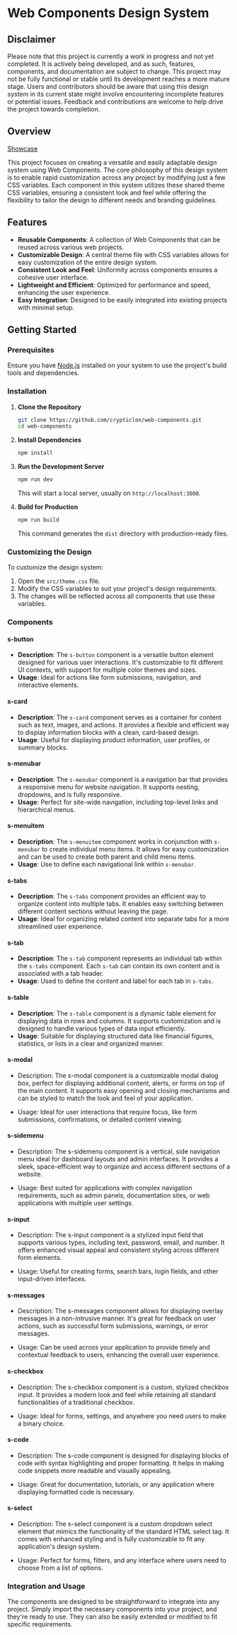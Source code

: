 # Web Components Design System

## Disclaimer

Please note that this project is currently a work in progress and not yet completed. It is actively being developed, and as such, features, components, and documentation are subject to change. This project may not be fully functional or stable until its development reaches a more mature stage. Users and contributors should be aware that using this design system in its current state might involve encountering incomplete features or potential issues. Feedback and contributions are welcome to help drive the project towards completion.

## Overview

[Showcase](https://crypticlon.github.io/web-components/) 


This project focuses on creating a versatile and easily adaptable design system using Web Components. The core philosophy of this design system is to enable rapid customization across any project by modifying just a few CSS variables. Each component in this system utilizes these shared theme CSS variables, ensuring a consistent look and feel while offering the flexibility to tailor the design to different needs and branding guidelines.

## Features

- **Reusable Components**: A collection of Web Components that can be reused across various web projects.
- **Customizable Design**: A central theme file with CSS variables allows for easy customization of the entire design system.
- **Consistent Look and Feel**: Uniformity across components ensures a cohesive user interface.
- **Lightweight and Efficient**: Optimized for performance and speed, enhancing the user experience.
- **Easy Integration**: Designed to be easily integrated into existing projects with minimal setup.

## Getting Started

### Prerequisites

Ensure you have [Node.js](https://nodejs.org/) installed on your system to use the project's build tools and dependencies.

### Installation

1. **Clone the Repository**

   ```sh
   git clone https://github.com/crypticlon/web-components.git
   cd web-components
   ```

2. **Install Dependencies**

   ```sh
   npm install
   ```

3. **Run the Development Server**

   ```sh
   npm run dev
   ```

   This will start a local server, usually on `http://localhost:3000`.

4. **Build for Production**

   ```sh
   npm run build
   ```

   This command generates the `dist` directory with production-ready files.

### Customizing the Design

To customize the design system:

1. Open the `src/theme.css` file.
2. Modify the CSS variables to suit your project's design requirements.
3. The changes will be reflected across all components that use these variables.

### Components

#### s-button
- **Description**: The `s-button` component is a versatile button element designed for various user interactions. It's customizable to fit different UI contexts, with support for multiple color themes and sizes.
- **Usage**: Ideal for actions like form submissions, navigation, and interactive elements.

#### s-card
- **Description**: The `s-card` component serves as a container for content such as text, images, and actions. It provides a flexible and efficient way to display information blocks with a clean, card-based design.
- **Usage**: Useful for displaying product information, user profiles, or summary blocks.

#### s-menubar
- **Description**: The `s-menubar` component is a navigation bar that provides a responsive menu for website navigation. It supports nesting, dropdowns, and is fully responsive.
- **Usage**: Perfect for site-wide navigation, including top-level links and hierarchical menus.

#### s-menuitem
- **Description**: The `s-menuitem` component works in conjunction with `s-menubar` to create individual menu items. It allows for easy customization and can be used to create both parent and child menu items.
- **Usage**: Use to define each navigational link within `s-menubar`.

#### s-tabs
- **Description**: The `s-tabs` component provides an efficient way to organize content into multiple tabs. It enables easy switching between different content sections without leaving the page.
- **Usage**: Ideal for organizing related content into separate tabs for a more streamlined user experience.

#### s-tab
- **Description**: The `s-tab` component represents an individual tab within the `s-tabs` component. Each `s-tab` can contain its own content and is associated with a tab header.
- **Usage**: Used to define the content and label for each tab in `s-tabs`.

#### s-table
- **Description**: The `s-table` component is a dynamic table element for displaying data in rows and columns. It supports customization and is designed to handle various types of data input efficiently.
- **Usage**: Suitable for displaying structured data like financial figures, statistics, or lists in a clear and organized manner.

#### s-modal
- Description: The s-modal component is a customizable modal dialog box, perfect for displaying additional content, alerts, or forms on top of the main content. It supports easy opening and closing mechanisms and can be styled to match the look and feel of your application.

- Usage: Ideal for user interactions that require focus, like form submissions, confirmations, or detailed content viewing.

#### s-sidemenu
- Description: The s-sidemenu component is a vertical, side navigation menu ideal for dashboard layouts and admin interfaces. It provides a sleek, space-efficient way to organize and access different sections of a website.

- Usage: Best suited for applications with complex navigation requirements, such as admin panels, documentation sites, or web applications with multiple user settings.

#### s-input
- Description: The s-input component is a stylized input field that supports various types, including text, password, email, and number. It offers enhanced visual appeal and consistent styling across different form elements.

- Usage: Useful for creating forms, search bars, login fields, and other input-driven interfaces.

#### s-messages
- Description: The s-messages component allows for displaying overlay messages in a non-intrusive manner. It's great for feedback on user actions, such as successful form submissions, warnings, or error messages.

- Usage: Can be used across your application to provide timely and contextual feedback to users, enhancing the overall user experience.

#### s-checkbox
- Description: The s-checkbox component is a custom, stylized checkbox input. It provides a modern look and feel while retaining all standard functionalities of a traditional checkbox.

- Usage: Ideal for forms, settings, and anywhere you need users to make a binary choice.

#### s-code
- Description: The s-code component is designed for displaying blocks of code with syntax highlighting and proper formatting. It helps in making code snippets more readable and visually appealing.

- Usage: Great for documentation, tutorials, or any application where displaying formatted code is necessary.

#### s-select
- Description: The s-select component is a custom dropdown select element that mimics the functionality of the standard HTML select tag. It comes with enhanced styling and is fully customizable to fit any application's design system.

- Usage: Perfect for forms, filters, and any interface where users need to choose from a list of options.

### Integration and Usage
The components are designed to be straightforward to integrate into any project. Simply import the necessary components into your project, and they're ready to use. They can also be easily extended or modified to fit specific requirements.

